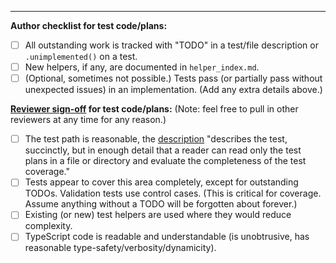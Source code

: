 

-----

**Author checklist for test code/plans:**

- [ ] All outstanding work is tracked with "TODO" in a test/file description or `.unimplemented()` on a test.
- [ ] New helpers, if any, are documented in `helper_index.md`.
- [ ] (Optional, sometimes not possible.) Tests pass (or partially pass without unexpected issues) in an implementation. (Add any extra details above.)
    
**[Reviewer sign-off](https://github.com/gpuweb/cts/blob/main/docs/reviews.md) for test code/plans:** (Note: feel free to pull in other reviewers at any time for any reason.)

- [ ] The test path is reasonable, the [description](https://github.com/gpuweb/cts/blob/main/docs/intro/plans.md) "describes the test, succinctly, but in enough detail that a reader can read only the test plans in a file or directory and evaluate the completeness of the test coverage."
- [ ] Tests appear to cover this area completely, except for outstanding TODOs. Validation tests use control cases.
    (This is critical for coverage. Assume anything without a TODO will be forgotten about forever.)
- [ ] Existing (or new) test helpers are used where they would reduce complexity.
- [ ] TypeScript code is readable and understandable (is unobtrusive, has reasonable type-safety/verbosity/dynamicity).

